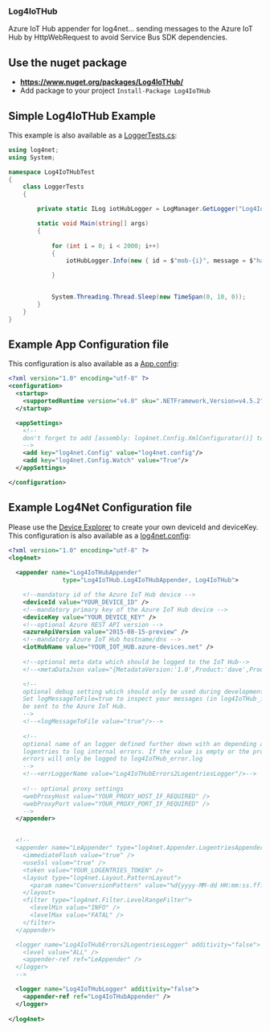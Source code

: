﻿### Log4IoTHub

Azure IoT Hub appender for log4net... sending messages to the Azure IoT Hub by HttpWebRequest to avoid Service Bus SDK dependencies.

## Use the nuget package 
- **https://www.nuget.org/packages/Log4IoTHub/**
- Add package to your project `Install-Package Log4IoTHub`

## Simple Log4IoTHub Example

This example is also available as a [LoggerTests.cs](https://github.com/ptv-logistics/Log4IoTHub/blob/master/Log4IoTHubTest/LoggerTests.cs):

```csharp
using log4net;
using System;

namespace Log4IoTHubTest
{
    class LoggerTests
    {

        private static ILog iotHubLogger = LogManager.GetLogger("Log4IoTHubLogger");

        static void Main(string[] args)
        {
 
            for (int i = 0; i < 2000; i++)
            {
                iotHubLogger.Info(new { id = $"mob-{i}", message = $"hallo-{i}" });

            }


            System.Threading.Thread.Sleep(new TimeSpan(0, 10, 0));
        }
    }
}

```

## Example App Configuration file

This configuration is also available as a [App.config](https://github.com/ptv-logistics/Log4IoTHub/blob/master/Log4IoTHubTest/App.config):


```xml
<?xml version="1.0" encoding="utf-8" ?>
<configuration>
  <startup>
    <supportedRuntime version="v4.0" sku=".NETFramework,Version=v4.5.2" />
  </startup>

  <appSettings>
    <!--
    don't forget to add [assembly: log4net.Config.XmlConfigurator()] to AssemblyInfo.cs
    -->
    <add key="log4net.Config" value="log4net.config"/>
    <add key="log4net.Config.Watch" value="True"/>
  </appSettings>

</configuration>
```

## Example Log4Net Configuration file

Please use the [Device Explorer](https://github.com/Azure/azure-iot-sdks/blob/master/tools/DeviceExplorer/readme.md) to create your own deviceId and deviceKey.
This configuration is also available as a [log4net.config](https://github.com/ptv-logistics/Log4IoTHub/blob/master/Log4IoTHubTest/log4net.config):


```xml
﻿<?xml version="1.0" encoding="utf-8" ?>
<log4net>
  
  <appender name="Log4IoTHubAppender"
               type="Log4IoTHub.Log4IoTHubAppender, Log4IoTHub">

    <!--mandatory id of the Azure IoT Hub device -->
    <deviceId value="YOUR_DEVICE_ID" />
    <!--mandatory primary key of the Azure IoT Hub device -->
    <deviceKey value="YOUR_DEVICE_KEY" />
    <!--optional Azure REST API version -->
    <azureApiVersion value="2015-08-15-preview" />
    <!--mandatory Azure IoT Hub hostname/dns -->
    <iotHubName value="YOUR_IOT_HUB.azure-devices.net" />
    
    <!--optional meta data which should be logged to the IoT Hub-->
    <!--<metaDataJson value="{MetadataVersion:'1.0',Product:'dave',ProductVersion:'2016.1',Lifecycle:'prod',Licence:'full',Customer:'core',Component:'core'}" />-->

    <!-- 
    optional debug setting which should only be used during development or on testsystem.
    Set logMessageToFile=true to inspect your messages (in log4IoTHub_info.log) which will 
    be sent to the Azure IoT Hub.
    -->
    <!--<logMessageToFile value="true"/>-->
    
    <!-- 
    optional name of an logger defined further down with an depending appender e.g. 
    logentries to log internal errors. If the value is empty or the property isn't defined 
    errors will only be logged to log4IoTHub_error.log
    -->
    <!--<errLoggerName value="Log4IoTHubErrors2LogentriesLogger"/>-->
    
    <!-- optional proxy settings
    <webProxyHost value="YOUR_PROXY_HOST_IF_REQUIRED" />
    <webProxyPort value="YOUR_PROXY_PORT_IF_REQUIRED" />
    -->
  </appender>


  <!--
  <appender name="LeAppender" type="log4net.Appender.LogentriesAppender, LogentriesLog4net">
    <immediateFlush value="true" />
    <useSsl value="true" />
    <token value="YOUR_LOGENTRIES_TOKEN" />
    <layout type="log4net.Layout.PatternLayout">
      <param name="ConversionPattern" value="%d{yyyy-MM-dd HH:mm:ss.fff zzz};loglevel=%level%;operation=%m;" />
    </layout>
    <filter type="log4net.Filter.LevelRangeFilter">
      <levelMin value="INFO" />
      <levelMax value="FATAL" />
    </filter>
  </appender>

  <logger name="Log4IoTHubErrors2LogentriesLogger" additivity="false">
    <level value="ALL" />
    <appender-ref ref="LeAppender" />
  </logger>
  -->

  <logger name="Log4IoTHubLogger" additivity="false">
    <appender-ref ref="Log4IoTHubAppender" />
  </logger>
  
</log4net>
```
